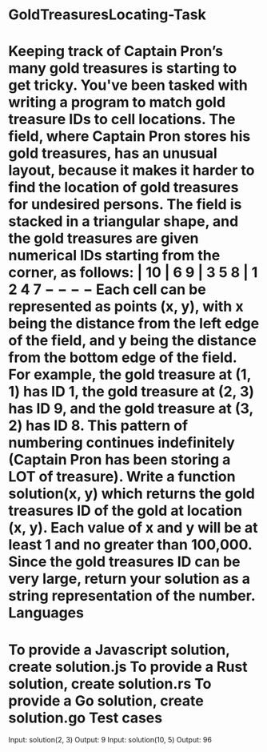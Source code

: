 # GoldTreasuresLocating-Task


Keeping track of Captain Pron’s many gold treasures is starting to get tricky. You've been
tasked with writing a program to match gold treasure IDs to cell locations.
The field, where Captain Pron stores his gold treasures, has an unusual layout, because it
makes it harder to find the location of gold treasures for undesired persons. The field is
stacked in a triangular shape, and the gold treasures are given numerical IDs starting from
the corner, as follows:
| 10
| 6 9
| 3 5 8
| 1 2 4 7
− − − −
Each cell can be represented as points (x, y), with x being the distance from the left edge of
the field, and y being the distance from the bottom edge of the field.
For example, the gold treasure at (1, 1) has ID 1, the gold treasure at (2, 3) has ID 9, and the
gold treasure at (3, 2) has ID 8. This pattern of numbering continues indefinitely (Captain
Pron has been storing a LOT of treasure).
Write a function solution(x, y) which returns the gold treasures ID of the gold at location (x,
y). Each value of x and y will be at least 1 and no greater than 100,000. Since the gold
treasures ID can be very large, return your solution as a string representation of the number.
Languages
=========
To provide a Javascript solution, create solution.js
To provide a Rust solution, create solution.rs
To provide a Go solution, create solution.go
Test cases
========
Input: solution(2, 3)
Output: 9
Input: solution(10, 5)
Output: 96
